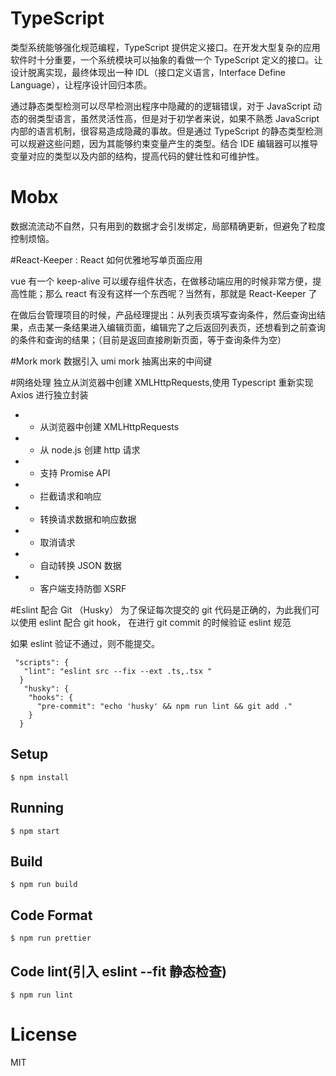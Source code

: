 # TypeScript

类型系统能够强化规范编程，TypeScript 提供定义接口。在开发大型复杂的应用软件时十分重要，一个系统模块可以抽象的看做一个 TypeScript 定义的接口。让设计脱离实现，最终体现出一种 IDL（接口定义语言，Interface Define Language），让程序设计回归本质。

通过静态类型检测可以尽早检测出程序中隐藏的的逻辑错误，对于 JavaScript 动态的弱类型语言，虽然灵活性高，但是对于初学者来说，如果不熟悉 JavaScript 内部的语言机制，很容易造成隐藏的事故。但是通过 TypeScript 的静态类型检测可以规避这些问题，因为其能够约束变量产生的类型。结合 IDE 编辑器可以推导变量对应的类型以及内部的结构，提高代码的健壮性和可维护性。

# Mobx

数据流流动不自然，只有用到的数据才会引发绑定，局部精确更新，但避免了粒度控制烦恼。

#React-Keeper : React 如何优雅地写单页面应用

vue 有一个 keep-alive 可以缓存组件状态，在做移动端应用的时候非常方便，提高性能；那么 react 有没有这样一个东西呢？当然有，那就是 React-Keeper 了

在做后台管理项目的时候，产品经理提出：从列表页填写查询条件，然后查询出结果，点击某一条结果进入编辑页面，编辑完了之后返回列表页，还想看到之前查询的条件和查询的结果；（目前是返回直接刷新页面，等于查询条件为空）

#Mork
mork 数据引入 umi mork 抽离出来的中间键

#网络处理
独立从浏览器中创建 XMLHttpRequests,使用 Typescript 重新实现 Axios 进行独立封装

- - 从浏览器中创建 XMLHttpRequests
- - 从 node.js 创建 http 请求
- - 支持 Promise API
- - 拦截请求和响应
- - 转换请求数据和响应数据
- - 取消请求
- - 自动转换 JSON 数据
- - 客户端支持防御 XSRF

#Eslint 配合 Git （Husky）
为了保证每次提交的 git 代码是正确的，为此我们可以使用 eslint 配合 git hook， 在进行 git commit 的时候验证 eslint 规范

如果 eslint 验证不通过，则不能提交。

```
 "scripts": {
   "lint": "eslint src --fix --ext .ts,.tsx "
  }
   "husky": {
    "hooks": {
      "pre-commit": "echo 'husky' && npm run lint && git add ."
    }
  }
```

## Setup

```
$ npm install
```

## Running

```
$ npm start
```

## Build

```
$ npm run build
```

## Code Format

```
$ npm run prettier
```

## Code lint(引入 eslint --fit 静态检查)

```
$ npm run lint
```

# License

MIT
